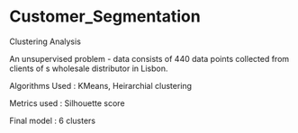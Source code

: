 # Customer_Segmentation
Clustering Analysis

An unsupervised problem - data consists of 440 data points collected from clients of s wholesale distributor in Lisbon.

Algorithms Used : KMeans, Heirarchial clustering

Metrics used : Silhouette score

Final model : 6 clusters
